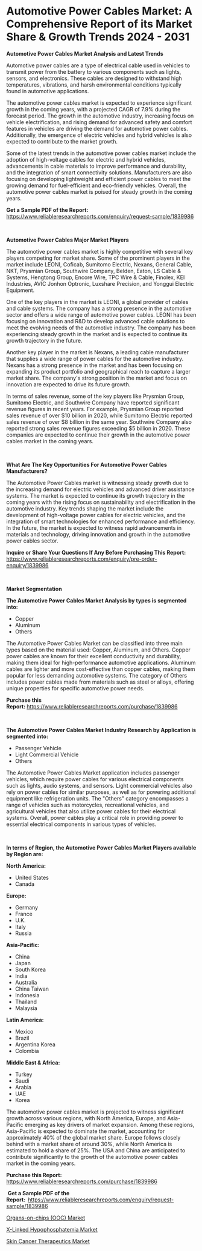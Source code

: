 <p><h1>Automotive Power Cables Market: A Comprehensive Report of its Market Share & Growth Trends 2024 - 2031</h1></p><p><strong>Automotive Power Cables Market Analysis and Latest Trends</strong></p>
<p><p>Automotive power cables are a type of electrical cable used in vehicles to transmit power from the battery to various components such as lights, sensors, and electronics. These cables are designed to withstand high temperatures, vibrations, and harsh environmental conditions typically found in automotive applications.</p><p>The automotive power cables market is expected to experience significant growth in the coming years, with a projected CAGR of 7.9% during the forecast period. The growth in the automotive industry, increasing focus on vehicle electrification, and rising demand for advanced safety and comfort features in vehicles are driving the demand for automotive power cables. Additionally, the emergence of electric vehicles and hybrid vehicles is also expected to contribute to the market growth.</p><p>Some of the latest trends in the automotive power cables market include the adoption of high-voltage cables for electric and hybrid vehicles, advancements in cable materials to improve performance and durability, and the integration of smart connectivity solutions. Manufacturers are also focusing on developing lightweight and efficient power cables to meet the growing demand for fuel-efficient and eco-friendly vehicles. Overall, the automotive power cables market is poised for steady growth in the coming years.</p></p>
<p><strong>Get a Sample PDF of the Report:&nbsp;</strong> <a href="https://www.reliableresearchreports.com/enquiry/request-sample/1839986">https://www.reliableresearchreports.com/enquiry/request-sample/1839986</a></p>
<p>&nbsp;</p>
<p><strong>Automotive Power Cables Major Market Players</strong></p>
<p><p>The automotive power cables market is highly competitive with several key players competing for market share. Some of the prominent players in the market include LEONI, Coficab, Sumitomo Electric, Nexans, General Cable, NKT, Prysmian Group, Southwire Company, Belden, Eaton, LS Cable & Systems, Hengtong Group, Encore Wire, TPC Wire & Cable, Finolex, KEI Industries, AVIC Jonhon Optronic, Luxshare Precision, and Yonggui Electric Equipment.</p><p>One of the key players in the market is LEONI, a global provider of cables and cable systems. The company has a strong presence in the automotive sector and offers a wide range of automotive power cables. LEONI has been focusing on innovation and R&D to develop advanced cable solutions to meet the evolving needs of the automotive industry. The company has been experiencing steady growth in the market and is expected to continue its growth trajectory in the future.</p><p>Another key player in the market is Nexans, a leading cable manufacturer that supplies a wide range of power cables for the automotive industry. Nexans has a strong presence in the market and has been focusing on expanding its product portfolio and geographical reach to capture a larger market share. The company's strong position in the market and focus on innovation are expected to drive its future growth.</p><p>In terms of sales revenue, some of the key players like Prysmian Group, Sumitomo Electric, and Southwire Company have reported significant revenue figures in recent years. For example, Prysmian Group reported sales revenue of over $10 billion in 2020, while Sumitomo Electric reported sales revenue of over $8 billion in the same year. Southwire Company also reported strong sales revenue figures exceeding $5 billion in 2020. These companies are expected to continue their growth in the automotive power cables market in the coming years.</p></p>
<p>&nbsp;</p>
<p><strong>What Are The Key Opportunities For Automotive Power Cables Manufacturers?</strong></p>
<p><p>The Automotive Power Cables market is witnessing steady growth due to the increasing demand for electric vehicles and advanced driver assistance systems. The market is expected to continue its growth trajectory in the coming years with the rising focus on sustainability and electrification in the automotive industry. Key trends shaping the market include the development of high-voltage power cables for electric vehicles, and the integration of smart technologies for enhanced performance and efficiency. In the future, the market is expected to witness rapid advancements in materials and technology, driving innovation and growth in the automotive power cables sector.</p></p>
<p><strong>Inquire or Share Your Questions If Any Before Purchasing This Report:</strong> <a href="https://www.reliableresearchreports.com/enquiry/pre-order-enquiry/1839986">https://www.reliableresearchreports.com/enquiry/pre-order-enquiry/1839986</a></p>
<p>&nbsp;</p>
<p><strong>Market Segmentation</strong></p>
<p><strong>The Automotive Power Cables Market Analysis by types is segmented into:</strong></p>
<p><ul><li>Copper</li><li>Aluminum</li><li>Others</li></ul></p>
<p><p>The Automotive Power Cables Market can be classified into three main types based on the material used: Copper, Aluminum, and Others. Copper power cables are known for their excellent conductivity and durability, making them ideal for high-performance automotive applications. Aluminum cables are lighter and more cost-effective than copper cables, making them popular for less demanding automotive systems. The category of Others includes power cables made from materials such as steel or alloys, offering unique properties for specific automotive power needs.</p></p>
<p><strong>Purchase this Report:&nbsp;</strong><a href="https://www.reliableresearchreports.com/purchase/1839986">https://www.reliableresearchreports.com/purchase/1839986</a></p>
<p>&nbsp;</p>
<p><strong>The Automotive Power Cables Market Industry Research by Application is segmented into:</strong></p>
<p><ul><li>Passenger Vehicle</li><li>Light Commercial Vehicle</li><li>Others</li></ul></p>
<p><p>The Automotive Power Cables Market application includes passenger vehicles, which require power cables for various electrical components such as lights, audio systems, and sensors. Light commercial vehicles also rely on power cables for similar purposes, as well as for powering additional equipment like refrigeration units. The "Others" category encompasses a range of vehicles such as motorcycles, recreational vehicles, and agricultural vehicles that also utilize power cables for their electrical systems. Overall, power cables play a critical role in providing power to essential electrical components in various types of vehicles.</p></p>
<p>&nbsp;</p>
<p><strong>In terms of Region, the Automotive Power Cables Market Players available by Region are:</strong></p>
<p>
    <p> <strong> North America: </strong>
        <ul>
            <li>United States</li>
            <li>Canada</li>
        </ul>
        </p> 
    <p> <strong> Europe: </strong>
        <ul>
            <li>Germany</li>
            <li>France</li>
            <li>U.K.</li>
            <li>Italy</li>
            <li>Russia</li>
        </ul>
        </p> 
    <p> <strong> Asia-Pacific: </strong>
        <ul>
            <li>China</li>
            <li>Japan</li>
            <li>South Korea</li>
            <li>India</li>
            <li>Australia</li>
            <li>China Taiwan</li>
            <li>Indonesia</li>
            <li>Thailand</li>
            <li>Malaysia</li>
        </ul>
        </p> 
    <p> <strong> Latin America: </strong>
        <ul>
            <li>Mexico</li>
            <li>Brazil</li>
            <li>Argentina Korea</li>
            <li>Colombia</li>
        </ul>
        </p> 
    <p> <strong> Middle East & Africa: </strong>
        <ul>
            <li>Turkey</li>
            <li>Saudi</li>
            <li>Arabia</li>
            <li>UAE</li>
            <li>Korea</li>
        </ul>
    </p>
    </p>
<p><p>The automotive power cables market is projected to witness significant growth across various regions, with North America, Europe, and Asia-Pacific emerging as key drivers of market expansion. Among these regions, Asia-Pacific is expected to dominate the market, accounting for approximately 40% of the global market share. Europe follows closely behind with a market share of around 30%, while North America is estimated to hold a share of 25%. The USA and China are anticipated to contribute significantly to the growth of the automotive power cables market in the coming years.</p></p>
<p><strong>Purchase this Report: </strong><a href="https://www.reliableresearchreports.com/purchase/1839986">https://www.reliableresearchreports.com/purchase/1839986</a></p>
<p>&nbsp;<strong>Get a Sample PDF of the Report:&nbsp;&nbsp;</strong><a href="https://www.reliableresearchreports.com/enquiry/request-sample/1839986">https://www.reliableresearchreports.com/enquiry/request-sample/1839986</a></p>
<p><strong></strong></p>
<p><p><a href="https://view.publitas.com/reportprime-1/organs-on-chips-ooc-market-size-2023-2030-global-industrial-analysis-key-geographical-regions-market-share-top-key-players-product-types-and-forecast-research-report/">Organs-on-chips (OOC) Market</a></p><p><a href="https://view.publitas.com/reportprime-1/global-x-linked-hypophosphatemia-market-by-types-applications-and-major-players-with-regional-growth-rate-analysis-and-development-situation-from-2023-to-2030/">X-Linked Hypophosphatemia Market</a></p><p><a href="https://view.publitas.com/reportprime-1/skin-cancer-therapeutics-market-size-evaluating-its-market-trends-growth-and-projections-2023-2030/">Skin Cancer Therapeutics Market</a></p></p>